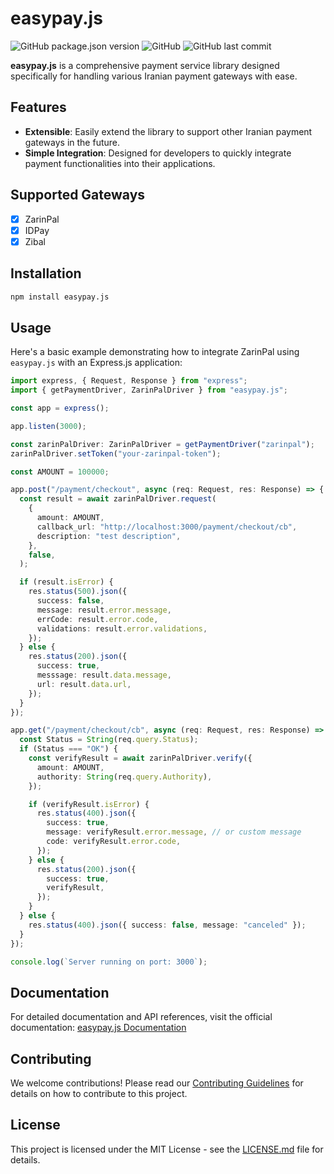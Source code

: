# easypay.js

![GitHub package.json version](https://img.shields.io/github/package-json/v/sajjadmrx/easypay-js)
![GitHub](https://img.shields.io/github/license/sajjadmrx/easypay-js)
![GitHub last commit](https://img.shields.io/github/last-commit/sajjadmrx/easypay-js)

**easypay.js** is a comprehensive payment service library designed specifically for handling various Iranian payment gateways with ease.

## Features
- **Extensible**: Easily extend the library to support other Iranian payment gateways in the future.
- **Simple Integration**: Designed for developers to quickly integrate payment functionalities into their applications.

## Supported Gateways
- [x] ZarinPal
- [x] IDPay
- [x] Zibal

## Installation

```bash
npm install easypay.js
```

## Usage

Here's a basic example demonstrating how to integrate ZarinPal using `easypay.js` with an Express.js application:

```typescript
import express, { Request, Response } from "express";
import { getPaymentDriver, ZarinPalDriver } from "easypay.js";

const app = express();

app.listen(3000);

const zarinPalDriver: ZarinPalDriver = getPaymentDriver("zarinpal");
zarinPalDriver.setToken("your-zarinpal-token");

const AMOUNT = 100000;

app.post("/payment/checkout", async (req: Request, res: Response) => {
  const result = await zarinPalDriver.request(
    {
      amount: AMOUNT,
      callback_url: "http://localhost:3000/payment/checkout/cb",
      description: "test description",
    },
    false,
  );

  if (result.isError) {
    res.status(500).json({
      success: false,
      message: result.error.message,
      errCode: result.error.code,
      validations: result.error.validations,
    });
  } else {
    res.status(200).json({
      success: true,
      messsage: result.data.message,
      url: result.data.url,
    });
  }
});

app.get("/payment/checkout/cb", async (req: Request, res: Response) => {
  const Status = String(req.query.Status);
  if (Status === "OK") {
    const verifyResult = await zarinPalDriver.verify({
      amount: AMOUNT,
      authority: String(req.query.Authority),
    });

    if (verifyResult.isError) {
      res.status(400).json({
        success: true,
        message: verifyResult.error.message, // or custom message
        code: verifyResult.error.code,
      });
    } else {
      res.status(200).json({
        success: true,
        verifyResult,
      });
    }
  } else {
    res.status(400).json({ success: false, message: "canceled" });
  }
});

console.log(`Server running on port: 3000`);
```

## Documentation

For detailed documentation and API references, visit the official documentation: [easypay.js Documentation](https://sajjadmrx.github.io/easypay-js)

## Contributing

We welcome contributions! Please read our [Contributing Guidelines](link-to-contributing-guidelines) for details on how to contribute to this project.

## License

This project is licensed under the MIT License - see the [LICENSE.md](LICENSE.md) file for details.
